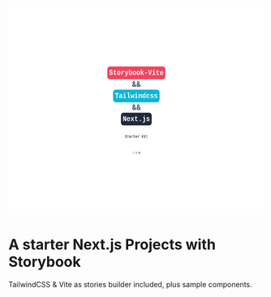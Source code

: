 <img src="https://raw.githubusercontent.com/d4g0/next-tw-sb-v-starter/7fee2a1a7a0b0aead74d217046a5ed132ce86a89/presentation.png" width="590px" height="410px" />

# A starter Next.js Projects with Storybook
TailwindCSS & Vite as stories builder included, plus sample components.

